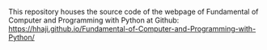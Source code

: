This repository houses the source code of the webpage of Fundamental of Computer and Programming with Python at Github: <br>
https://hhaji.github.io/Fundamental-of-Computer-and-Programming-with-Python/
